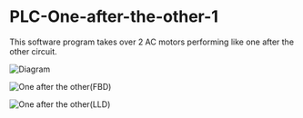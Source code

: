 # PLC-One-after-the-other-1
This software program takes over 2 AC motors performing like one after the other circuit.

![Diagram](https://user-images.githubusercontent.com/41565191/57569995-6983f600-7412-11e9-8720-b34a467b9161.PNG)

![One after the other(FBD)](https://user-images.githubusercontent.com/41565191/57569994-6983f600-7412-11e9-853b-61ebadf01303.jpg)

![One after the other(LLD)](https://user-images.githubusercontent.com/41565191/57569993-6983f600-7412-11e9-80e5-0708fc62a349.jpg)

